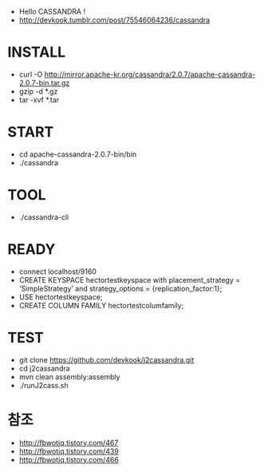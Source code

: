  * Hello CASSANDRA !
 * http://devkook.tumblr.com/post/75546064236/cassandra

 # INSTALL
 * curl -O http://mirror.apache-kr.org/cassandra/2.0.7/apache-cassandra-2.0.7-bin.tar.gz
 * gzip -d *.gz
 * tar -xvf *.tar

 # START
 * cd apache-cassandra-2.0.7-bin/bin
 * ./cassandra

 # TOOL
 * ./cassandra-cli

 # READY
 * connect localhost/9160
 * CREATE KEYSPACE hectortestkeyspace with placement_strategy = ‘SimpleStrategy’ and strategy_options = {replication_factor:1};
 * USE hectortestkeyspace;
 * CREATE COLUMN FAMILY hectortestcolumfamily;

 # TEST
 * git clone https://github.com/devkook/j2cassandra.git
 * cd j2cassandra
 * mvn clean assembly:assembly
 * ./runJ2cass.sh


 # 참조
 * http://fbwotjq.tistory.com/467
 * http://fbwotjq.tistory.com/439
 * http://fbwotjq.tistory.com/466
